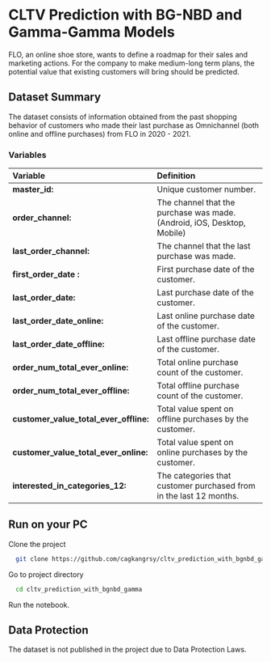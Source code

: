 
# CLTV Prediction with BG-NBD and Gamma-Gamma Models

FLO, an online shoe store, wants to define a roadmap for their sales and marketing actions. For the company to make medium-long term plans, the potential value that existing customers will bring should be predicted.


## Dataset Summary

The dataset consists of information obtained from the past shopping behavior of customers who made their last purchase as Omnichannel (both online and offline purchases) from FLO in 2020 - 2021.


### Variables

| **Variable** | **Definition** | 
| :-------- | :------- | 
| **master_id:** | Unique customer number. | 
| **order_channel:** | The channel that the purchase was made. (Android, iOS, Desktop, Mobile)| 
| **last_order_channel:** | The channel that the last purchase was made.|
| **first_order_date :** | First purchase date of the customer.| 
| **last_order_date:** | Last purchase date of the customer.| 
| **last_order_date_online:** | Last online purchase date of the customer.| 
| **last_order_date_offline:** | Last offline purchase date of the customer.| 
| **order_num_total_ever_online:** | Total online purchase count of the customer.| 
| **order_num_total_ever_offline:** | Total offline purchase count of the customer.| 
| **customer_value_total_ever_offline:** | Total value spent on offline purchases by the customer.| 
| **customer_value_total_ever_online:** | Total value spent on online purchases by the customer.| 
| **interested_in_categories_12:** | The categories that customer purchased from in the last 12 months.|

## Run on your PC

Clone the project

```bash
  git clone https://github.com/cagkangrsy/cltv_prediction_with_bgnbd_gamma
```

Go to project directory

```bash
  cd cltv_prediction_with_bgnbd_gamma
```

Run the notebook.

## Data Protection

The dataset is not published in the project due to Data Protection Laws.
